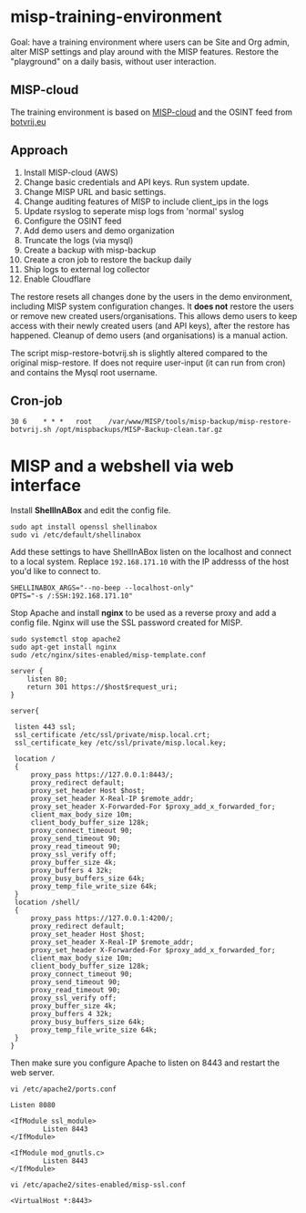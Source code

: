 # misp-training-environment

Goal: have a training environment where users can be Site and Org admin, alter MISP settings and play around with the MISP features. Restore the "playground" on a daily basis, without user interaction.

## MISP-cloud

The training environment is based on [MISP-cloud](https://github.com/MISP/misp-cloud) and the OSINT feed from [botvrij.eu](https://botvrij.eu/data/feed-osint/)

## Approach

1. Install MISP-cloud (AWS)
1. Change basic credentials and API keys. Run system update.
1. Change MISP URL and basic settings. 
1. Change auditing features of MISP to include client_ips in the logs
1. Update rsyslog to seperate misp logs from 'normal' syslog
1. Configure the OSINT feed
1. Add demo users and demo organization
1. Truncate the logs (via mysql)
1. Create a backup with misp-backup
1. Create a cron job to restore the backup daily
1. Ship logs to external log collector
1. Enable Cloudflare

The restore resets all changes done by the users in the demo environment, including MISP system configuration changes. It **does not** restore the users or remove new created users/organisations. This allows demo users to keep access with their newly created users (and API keys), after the restore has happened. Cleanup of demo users (and organisations) is a manual action.

The script misp-restore-botvrij.sh is slightly altered compared to the original misp-restore. If does not require user-input (it can run from cron) and contains the Mysql root username.

## Cron-job

    30 6	* * *   root    /var/www/MISP/tools/misp-backup/misp-restore-botvrij.sh /opt/mispbackups/MISP-Backup-clean.tar.gz

# MISP and a webshell via web interface

Install **ShellInABox** and edit the config file.

```
sudo apt install openssl shellinabox
sudo vi /etc/default/shellinabox
```

Add these settings to have ShellInABox listen on the localhost and connect to a local system. Replace `192.168.171.10` with the IP addresss of the host you'd like to connect to.

```
SHELLINABOX_ARGS="--no-beep --localhost-only"
OPTS="-s /:SSH:192.168.171.10"
```

Stop Apache and install **nginx** to be used as a reverse proxy and add a config file. Nginx will use the SSL password created for MISP.

```
sudo systemctl stop apache2
sudo apt-get install nginx
sudo /etc/nginx/sites-enabled/misp-template.conf
```

```
server {
    listen 80;
    return 301 https://$host$request_uri;
}

server{

 listen 443 ssl;
 ssl_certificate /etc/ssl/private/misp.local.crt;
 ssl_certificate_key /etc/ssl/private/misp.local.key;

 location /
 {
	 proxy_pass https://127.0.0.1:8443/;
	 proxy_redirect default;
	 proxy_set_header Host $host;
	 proxy_set_header X-Real-IP $remote_addr;
	 proxy_set_header X-Forwarded-For $proxy_add_x_forwarded_for;
	 client_max_body_size 10m;
	 client_body_buffer_size 128k;
	 proxy_connect_timeout 90;
	 proxy_send_timeout 90;
	 proxy_read_timeout 90;
	 proxy_ssl_verify off;
	 proxy_buffer_size 4k;
	 proxy_buffers 4 32k;
	 proxy_busy_buffers_size 64k;
	 proxy_temp_file_write_size 64k;
 }
 location /shell/
 {
	 proxy_pass https://127.0.0.1:4200/;
	 proxy_redirect default;
	 proxy_set_header Host $host;
	 proxy_set_header X-Real-IP $remote_addr;
	 proxy_set_header X-Forwarded-For $proxy_add_x_forwarded_for;
	 client_max_body_size 10m;
	 client_body_buffer_size 128k;
	 proxy_connect_timeout 90;
	 proxy_send_timeout 90;
	 proxy_read_timeout 90;
	 proxy_ssl_verify off;
	 proxy_buffer_size 4k;
	 proxy_buffers 4 32k;
	 proxy_busy_buffers_size 64k;
	 proxy_temp_file_write_size 64k;
 }
}
```

Then make sure you configure Apache to listen on 8443 and restart the web server.

```
vi /etc/apache2/ports.conf
```

```
Listen 8080

<IfModule ssl_module>
        Listen 8443
</IfModule>

<IfModule mod_gnutls.c>
        Listen 8443
</IfModule>
```

```
vi /etc/apache2/sites-enabled/misp-ssl.conf
```

```
<VirtualHost *:8443>
```

